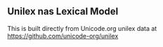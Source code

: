 Unilex nas Lexical Model
----------------------

This is built directly from Unicode.org unilex data at
https://github.com/unicode-org/unilex
